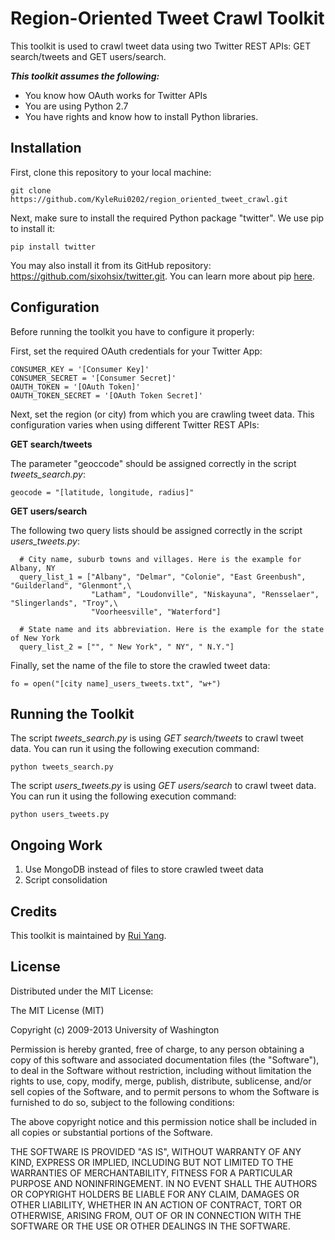 Region-Oriented Tweet Crawl Toolkit
=========
This toolkit is used to crawl tweet data using two Twitter REST APIs: GET search/tweets and GET users/search.

**_This toolkit assumes the following:_**

* You know how OAuth works for Twitter APIs
* You are using Python 2.7
* You have rights and know how to install Python libraries.

## Installation

First, clone this repository to your local machine:

```
git clone https://github.com/KyleRui0202/region_oriented_tweet_crawl.git
```

Next, make sure to install the required Python package "twitter". We use pip to install it:

```
pip install twitter
```

You may also install it from its GitHub repository: https://github.com/sixohsix/twitter.git. You can learn more about pip [here](https://pypi.python.org/pypi/pip).

## Configuration

Before running the toolkit you have to configure it properly:

First, set the required OAuth credentials for your Twitter App:

    CONSUMER_KEY = '[Consumer Key]'
    CONSUMER_SECRET = '[Consumer Secret]'
    OAUTH_TOKEN = '[OAuth Token]'
    OAUTH_TOKEN_SECRET = '[OAuth Token Secret]'

Next, set the region (or city) from which you are crawling tweet data. This configuration varies when using different Twitter REST APIs:

**GET search/tweets**

The parameter "geoccode" should be assigned correctly in the script _tweets_search.py_:

```
geocode = "[latitude, longitude, radius]"
```
**GET users/search**

The following two query lists should be assigned correctly in the script _users_tweets.py_:

```
  # City name, suburb towns and villages. Here is the example for Albany, NY
  query_list_1 = ["Albany", "Delmar", "Colonie", "East Greenbush", "Guilderland", "Glenmont",\
                  "Latham", "Loudonville", "Niskayuna", "Rensselaer", "Slingerlands", "Troy",\
                  "Voorheesville", "Waterford"]
    
  # State name and its abbreviation. Here is the example for the state of New York            
  query_list_2 = ["", " New York", " NY", " N.Y."]
```

Finally, set the name of the file to store the crawled tweet data:

```
fo = open("[city name]_users_tweets.txt", "w+")
```

## Running the Toolkit

The script _tweets_search.py_ is using _GET search/tweets_ to crawl tweet data. You can run it using the following execution command:

```
python tweets_search.py
```

The script _users_tweets.py_ is using _GET users/search_ to crawl tweet data. You can run it using the following execution command:

```
python users_tweets.py
```

## Ongoing Work

1. Use MongoDB instead of files to store crawled tweet data
2. Script consolidation

## Credits

This toolkit is maintained by [Rui Yang](https://github.com/KyleRui0202).

## License

Distributed under the MIT License:

The MIT License (MIT)

Copyright (c) 2009-2013 University of Washington

Permission is hereby granted, free of charge, to any person obtaining a copy of this software and associated documentation files (the "Software"), to deal in the Software without restriction, including without limitation the rights to use, copy, modify, merge, publish, distribute, sublicense, and/or sell copies of the Software, and to permit persons to whom the Software is furnished to do so, subject to the following conditions:

The above copyright notice and this permission notice shall be included in all copies or substantial portions of the Software.

THE SOFTWARE IS PROVIDED "AS IS", WITHOUT WARRANTY OF ANY KIND, EXPRESS OR IMPLIED, INCLUDING BUT NOT LIMITED TO THE WARRANTIES OF MERCHANTABILITY, FITNESS FOR A PARTICULAR PURPOSE AND NONINFRINGEMENT. IN NO EVENT SHALL THE AUTHORS OR COPYRIGHT HOLDERS BE LIABLE FOR ANY CLAIM, DAMAGES OR OTHER LIABILITY, WHETHER IN AN ACTION OF CONTRACT, TORT OR OTHERWISE, ARISING FROM, OUT OF OR IN CONNECTION WITH THE SOFTWARE OR THE USE OR OTHER DEALINGS IN THE SOFTWARE.


